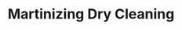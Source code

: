 ---
title: "Martinizing Dry Cleaning"
url: /quito/martinizing-dry-cleaning-e17a/
shop: Wäscherei
---